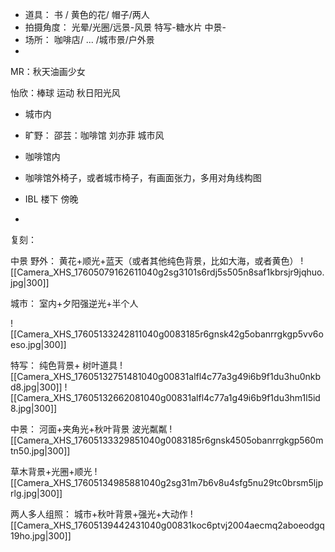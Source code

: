 
* 道具： 书 / 黄色的花/ 帽子/两人
* 拍摄角度： 光晕/光圈/远景-风景 特写-糖水片 中景-
* 场所： 咖啡店/ ... /城市景/户外景
* 

MR：秋天油画少女

怡欣：棒球 运动 秋日阳光风
 * 城市内
 * 旷野：
邵芸：咖啡馆 刘亦菲 城市风
* 咖啡馆内
* 咖啡馆外椅子，或者城市椅子，有画面张力，多用对角线构图


*  IBL 楼下 傍晚
* 
复刻：

中景
野外： 黄花+顺光+蓝天（或者其他纯色背景，比如大海，或者黄色）
![[Camera_XHS_17605079162611040g2sg3101s6rdj5s505n8saf1kbrsjr9jqhuo.jpg|300]]

城市： 室内+夕阳强逆光+半个人

![[Camera_XHS_17605133242811040g0083185r6gnsk42g5obanrrgkgp5vv6oeso.jpg|300]]

特写：
纯色背景+ 树叶道具 
![[Camera_XHS_17605132751481040g00831alfl4c77a3g49i6b9f1du3hu0nkbd8.jpg|300]]
![[Camera_XHS_17605132662081040g00831alfl4c77a1g49i6b9f1du3hm1l5id8.jpg|300]]

中景：
河面+夹角光+秋叶背景 波光粼粼
![[Camera_XHS_17605133329851040g0083185r6gnsk4505obanrrgkgp560mtn50.jpg|300]]

草木背景+光圈+顺光
![[Camera_XHS_17605134985881040g2sg31m7b6v8u4sfg5nu29tc0brsm5ljprlg.jpg|300]]



两人多人组照：
城市+秋叶背景+强光+大动作
![[Camera_XHS_17605139442431040g00831koc6ptvj2004aecmq2aboeodgq19ho.jpg|300]]